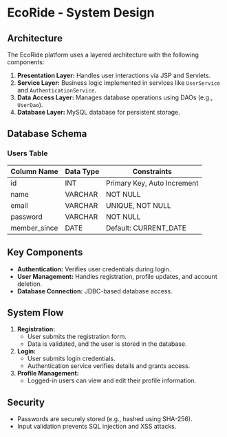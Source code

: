 # EcoRide - System Design

## Architecture
The EcoRide platform uses a layered architecture with the following components:
1. **Presentation Layer:** Handles user interactions via JSP and Servlets.
2. **Service Layer:** Business logic implemented in services like `UserService` and `AuthenticationService`.
3. **Data Access Layer:** Manages database operations using DAOs (e.g., `UserDao`).
4. **Database Layer:** MySQL database for persistent storage.

## Database Schema
### Users Table
| Column Name    | Data Type | Constraints          |
|----------------|-----------|----------------------|
| id             | INT       | Primary Key, Auto Increment |
| name           | VARCHAR   | NOT NULL            |
| email          | VARCHAR   | UNIQUE, NOT NULL    |
| password       | VARCHAR   | NOT NULL            |
| member_since   | DATE      | Default: CURRENT_DATE |

## Key Components
- **Authentication:** Verifies user credentials during login.
- **User Management:** Handles registration, profile updates, and account deletion.
- **Database Connection:** JDBC-based database access.

## System Flow
1. **Registration:**
   - User submits the registration form.
   - Data is validated, and the user is stored in the database.
2. **Login:**
   - User submits login credentials.
   - Authentication service verifies details and grants access.
3. **Profile Management:**
   - Logged-in users can view and edit their profile information.

## Security
- Passwords are securely stored (e.g., hashed using SHA-256).
- Input validation prevents SQL injection and XSS attacks.

